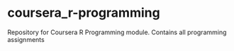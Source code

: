 coursera_r-programming
======================

Repository for Coursera R Programming module. Contains all programming assignments
